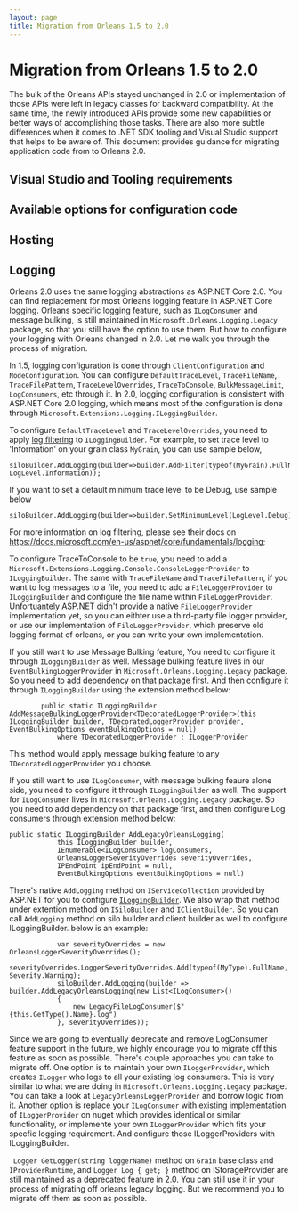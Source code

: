 ```yaml
---
layout: page
title: Migration from Orleans 1.5 to 2.0
---
```


# Migration from Orleans 1.5 to 2.0

The bulk of the Orleans APIs stayed unchanged in 2.0 or implementation of those APIs were left in legacy classes for backward compatibility. At the same time, the newly introduced APIs provide some new capabilities or better ways of accomplishing those tasks. There are also more subtle differences when it comes to .NET SDK tooling and Visual Studio support that helps to be aware of. This document provides guidance for migrating application code from to Orleans 2.0.

## Visual Studio and Tooling requirements

## Available options for configuration code

## Hosting

## Logging
Orleans 2.0 uses the same logging abstractions as ASP.NET Core 2.0. You can find replacement for most Orleans logging feature in ASP.NET Core logging. Orleans specific logging feature, such as `ILogConsumer` and message bulking, is still maintained in `Microsoft.Orleans.Logging.Legacy` package, so that you still have the option to use them. But how to configure your logging with Orleans changed in 2.0. Let me walk you through the process of migration.

In 1.5, logging configuration is done through `ClientConfiguration` and `NodeConfiguration`. You can configure `DefaultTraceLevel`, `TraceFileName`, `TraceFilePattern`, `TraceLevelOverrides`, `TraceToConsole`, `BulkMessageLimit`, `LogConsumers`, etc through it. In 2.0, logging configuration is consistent with ASP.NET Core 2.0 logging, which means most of the configuration is done through `Microsoft.Extensions.Logging.ILoggingBuilder`. 

To configure `DefaultTraceLevel` and `TraceLevelOverrides`, you need to apply [log filtering](https://docs.microsoft.com/en-us/aspnet/core/fundamentals/logging) to `ILoggingBuilder`. For example, to set trace level to 'Information' on your grain class `MyGrain`, you can use sample below, 
```
siloBuilder.AddLogging(builder=>builder.AddFilter(typeof(MyGrain).FullName, LogLevel.Information));
```
If you want to set a default minimum trace level to be Debug, use sample below
```
siloBuilder.AddLogging(builder=>builder.SetMinimumLevel(LogLevel.Debug);
```
For more information on log filtering, please see their docs on https://docs.microsoft.com/en-us/aspnet/core/fundamentals/logging;

To configure TraceToConsole to be `true`, you need to add a `Microsoft.Extensions.Logging.Console.ConsoleLoggerProvider` to `ILoggingBuilder`. The same with `TraceFileName` and `TraceFilePattern`, if you want to log messages to a file, you need to add a `FileLoggerProvider` to `ILoggingBuilder` and configure the file name within `FileLoggerProvider`. Unfortuantely ASP.NET didn't provide a native `FileLoggerProvider` implementation yet, so you can eithter use a third-party file logger provider, or use our implementation of `FileLoggerProvider`, which preserve old logging format of orleans, or you can write your own implementation. 

If you still want to use Message Bulking feature, You need to configure it through `ILoggingBuilder` as well. Message bulking feature lives in our `EventBulkingLoggerProvider` in `Microsoft.Orleans.Logging.Legacy` package. So you need to add dependency on that package first. And then configure it through `ILoggingBuilder` using the extension method below:
```
        public static ILoggingBuilder AddMessageBulkingLoggerProvider<TDecoratedLoggerProvider>(this ILoggingBuilder builder, TDecoratedLoggerProvider provider, EventBulkingOptions eventBulkingOptions = null)
            where TDecoratedLoggerProvider : ILoggerProvider
```
This method would apply message bulking feature to any `TDecoratedLoggerProvider` you choose.
			
If you still want to use `ILogConsumer`, with message bulking feaure alone side, you need to configure it through `ILoggingBuilder` as well. The support for `ILogConsumer` lives in `Microsoft.Orleans.Logging.Legacy` package. So you need to add dependency on that package first, and then configure Log consumers through extension method below: 
```
public static ILoggingBuilder AddLegacyOrleansLogging(
            this ILoggingBuilder builder,
            IEnumerable<ILogConsumer> logConsumers,
            OrleansLoggerSeverityOverrides severityOverrides,
            IPEndPoint ipEndPoint = null,
            EventBulkingOptions eventBulkingOptions = null)
```
There's native `AddLogging` method on `IServiceCollection` provided by ASP.NET for you to configure [`ILoggingBuilder`](https://docs.microsoft.com/en-us/dotnet/api/microsoft.extensions.dependencyinjection.loggingservicecollectionextensions.addlogging?view=aspnetcore-2.0#Microsoft_Extensions_DependencyInjection_LoggingServiceCollectionExtensions_AddLogging_Microsoft_Extensions_DependencyInjection_IServiceCollection_System_Action_Microsoft_Extensions_Logging_ILoggingBuilder). We also wrap that method under extention method on `ISiloBuilder` and `IClientBuilder`. So you can call `AddLogging` method on silo builder and client builder as well to configure ILoggingBuilder. 
below is an example:
```
            var severityOverrides = new OrleansLoggerSeverityOverrides();
            severityOverrides.LoggerSeverityOverrides.Add(typeof(MyType).FullName, Severity.Warning);
            siloBuilder.AddLogging(builder => builder.AddLegacyOrleansLogging(new List<ILogConsumer>()
            {
                new LegacyFileLogConsumer($"{this.GetType().Name}.log")
            }, severityOverrides));
```
 
 Since we are going to eventually deprecate and remove LogConsumer feature support in the future, we highly encourage you to migrate off this feature as soon as possible. There's couple approaches you can take to migrate off. One option is to maintain your own `ILoggerProvider`, which creates `ILogger` who logs to all your existing log consumers. This is very similar to what we are doing in `Microsoft.Orleans.Logging.Legacy` package. You can take a look at `LegacyOrleansLoggerProvider` and borrow logic from it. Another option is replace your `ILogConsumer` with existing implementation 
 of `ILoggerProvider` on nuget which provides identical or similar functionality, or implemente your own `ILoggerProvider` which fits your specfic logging requirement. And configure those ILoggerProviders with ILoggingBuilder.
 
` Logger GetLogger(string loggerName)` method on `Grain` base class and `IProviderRuntime`, and `Logger Log { get; }` method on IStorageProvider are still maintained as a deprecated feature in 2.0. You can still use it in your process of migrating off orleans legacy logging. But we recommend you to migrate off them as soon as possible.
 
